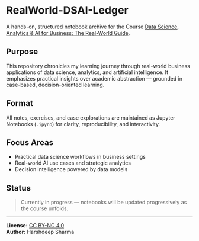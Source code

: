# RealWorld-DSAI-Ledger

A hands-on, structured notebook archive for the Course [Data Science, Analytics & AI for Business: The Real-World Guide](https://www.udemy.com/course/data-science-analytics-ai-for-business-the-real-world/).

## Purpose
This repository chronicles my learning journey through real-world business applications of data science, analytics, and artificial intelligence. It emphasizes practical insights over academic abstraction — grounded in case-based, decision-oriented learning.

## Format
All notes, exercises, and case explorations are maintained as Jupyter Notebooks (`.ipynb`) for clarity, reproducibility, and interactivity.

## Focus Areas
- Practical data science workflows in business settings
- Real-world AI use cases and strategic analytics
- Decision intelligence powered by data models

## Status
> Currently in progress — notebooks will be updated progressively as the course unfolds.

---

**License:** [CC BY-NC 4.0](https://creativecommons.org/licenses/by-nc/4.0/)  
**Author:** Harshdeep Sharma
